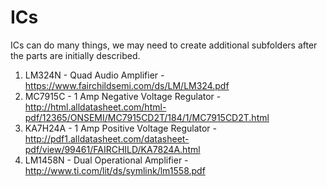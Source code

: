 ICs
===

ICs can do many things, we may need to create additional subfolders after the parts are initially described.


1. LM324N - Quad Audio Amplifier - https://www.fairchildsemi.com/ds/LM/LM324.pdf
2. MC7915C - 1 Amp Negative Voltage Regulator  - http://html.alldatasheet.com/html-pdf/12365/ONSEMI/MC7915CD2T/184/1/MC7915CD2T.html
3. KA7H24A - 1 Amp Positive Voltage Regulator - http://pdf1.alldatasheet.com/datasheet-pdf/view/99461/FAIRCHILD/KA7824A.html
4. LM1458N - Dual Operational Amplifier - http://www.ti.com/lit/ds/symlink/lm1558.pdf

